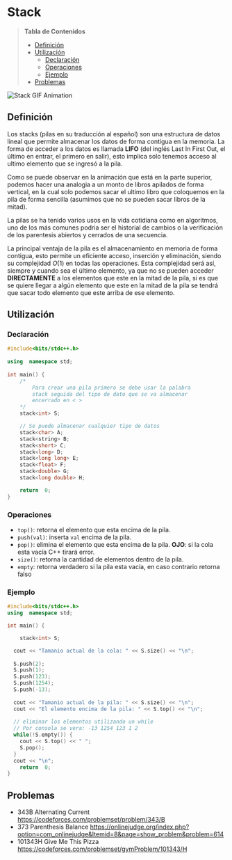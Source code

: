 # Stack

> **Tabla de Contenidos**
> * [Definición](#definicion)
> * [Utilización](#utilizacion)
>   * [Declaración](#declaracion)
>   * [Operaciones](#operaciones)
>   * [Ejemplo](#ejemplo)
> * [Problemas](#problemas)

![Stack GIF Animation](https://miro.medium.com/max/1280/1*lb-0r80YYhcnoVcQ3HY-1g.gif)
## Definición

Los stacks (pilas en su traducción al español) son una estructura de datos lineal que permite almacenar los datos de forma contigua en la memoria. La forma de acceder a los datos es llamada **LIFO** (del inglés Last In First Out, el último en entrar, el primero en salir), esto implica solo tenemos acceso al ultimo elemento que se ingresó a la pila.

Como se puede observar en la animación que está en la parte superior, podemos hacer una analogia a un monto de libros apilados de forma vertical, en la cual solo podemos sacar el ultimo libro que coloquemos en la pila de forma sencilla (asumimos que no se pueden sacar libros de la mitad). 

La pilas se ha tenido varios usos en la vida cotidiana como en algoritmos, uno de los más comunes podria ser el historial de cambios o la verificación de los parentesis abiertos y cerrados de una secuencia.

La principal ventaja de la pila es el almacenamiento en memoria de forma contigua, esto permite un eficiente acceso, inserción y eliminación, siendo su complejidad $O(1)$ en todas las operaciones. Esta complejidad será así, siempre y cuando sea el último elemento, ya que no se pueden acceder **DIRECTAMENTE** a los elementos que este en la mitad de la pila, si es que se quiere llegar a algún elemento que este en la mitad de la pila se tendrá que sacar todo elemento que este arriba de ese elemento.

## Utilización

### Declaración

```cpp
#include<bits/stdc++.h>
 
using  namespace std;
  
int main() {
	/*
		Para crear una pila primero se debe usar la palabra
		stack seguida del tipo de dato que se va almacenar 
		encerrado en < >
	*/
	stack<int> S;

	// Se puede almacenar cualquier tipo de datos
	stack<char> A;
	stack<string> B;
	stack<short> C;
	stack<long> D;
	stack<long long> E;
	stack<float> F;
	stack<double> G;
	stack<long double> H;

	return  0;
}
```

### Operaciones

* `top()`: retorna el elemento que esta encima de la pila.
* `push(val)`: inserta `val` encima de la pila.
* `pop()`: elimina el elemento que esta encima de la pila. **OJO**: si la cola esta vacía C++ tirará error.
* `size()`: retorna la cantidad de elementos dentro de la pila.
* `empty`: retorna verdadero si la pila esta vacía, en caso contrario retorna falso

### Ejemplo

```cpp
#include<bits/stdc++.h>
using  namespace std;

int main() {

	stack<int> S;

  cout << "Tamanio actual de la cola: " << S.size() << "\n";
  
  S.push(2);
  S.push(1);
  S.push(123);
  S.push(1254);
  S.push(-13);
  
  cout << "Tamanio actual de la pila: " << S.size() << "\n";
  cout << "El elemento encima de la pila: " << S.top() << "\n";
  
  // eliminar los elementos utilizando un while
  // Por consola se vera: -13 1254 123 1 2
  while(!S.empty()) {
    cout << S.top() << " ";
    S.pop();
  }
  cout << "\n";
	return  0;
}
```

## Problemas
-  343B Alternating Current
https://codeforces.com/problemset/problem/343/B
- 373 Parenthesis Balance
https://onlinejudge.org/index.php?option=com_onlinejudge&Itemid=8&page=show_problem&problem=614
- 101343H Give Me This Pizza
https://codeforces.com/problemset/gymProblem/101343/H
 
